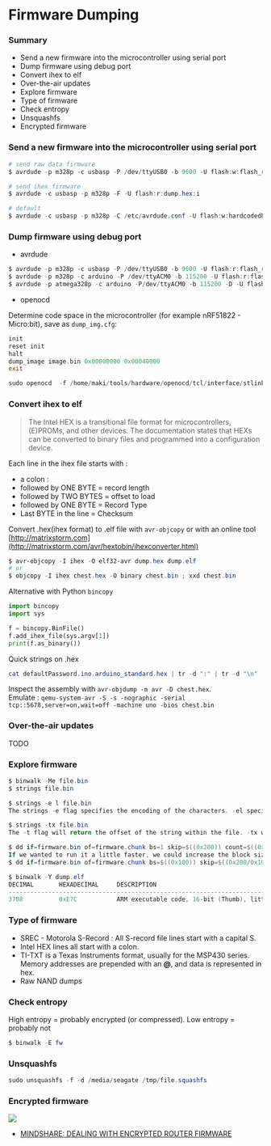 # Firmware Dumping

### Summary

* Send a new firmware into the microcontroller using serial port
* Dump firmware using debug port
* Convert ihex to elf
* Over-the-air updates
* Explore firmware
* Type of firmware
* Check entropy
* Unsquashfs
* Encrypted firmware

### Send a new firmware into the microcontroller using serial port

```powershell
# send raw data firmware
$ avrdude -p m328p -c usbasp -P /dev/ttyUSB0 -b 9600 -U flash:w:flash_raw.bin

# send ihex firmware
$ avrdude -c usbasp -p m328p -F -U flash:r:dump.hex:i

# default
$ avrdude -c usbasp -p m328p -C /etc/avrdude.conf -U flash:w:hardcodedPassword.ino.arduino_standard.hex
```

### Dump firmware using debug port

* avrdude

```powershell
$ avrdude -p m328p -c usbasp -P /dev/ttyUSB0 -b 9600 -U flash:r:flash_raw.bin:r
$ avrdude -p m328p -c arduino -P /dev/ttyACM0 -b 115200 -U flash:r:flash_raw.bin:r
$ avrdude -p atmega328p -c arduino -P/dev/ttyACM0 -b 115200 -D -U flash:r:program.bin:r -F -v 
```

* openocd

Determine code space in the microcontroller (for example nRF51822 - Micro:bit), save as `dump_img.cfg`:

```powershell
init
reset init
halt
dump_image image.bin 0x00000000 0x00040000
exit
```

```powershell
sudo openocd  -f /home/maki/tools/hardware/openocd/tcl/interface/stlink-v2-1.cfg -f /home/maki/tools/hardware/openocd/tcl/target/nrf51.cfg -f dump_fw.cfg
```

### Convert ihex to elf

> The Intel HEX is a transitional file format for microcontrollers, (E)PROMs, and other devices. The documentation states that HEXs can be converted to binary files and programmed into a configuration device.

Each line in the ihex file starts with :

* a colon :
* followed by ONE BYTE = record length
* followed by TWO BYTES = offset to load
* followed by ONE BYTE = Record Type
* Last BYTE in the line = Checksum

Convert .hex(ihex format) to .elf file with `avr-objcopy` or with an online tool [http://matrixstorm.com](http://matrixstorm.com/avr/hextobin/ihexconverter.html)

```powershell
$ avr-objcopy -I ihex -O elf32-avr dump.hex dump.elf
# or 
$ objcopy -I ihex chest.hex -O binary chest.bin ; xxd chest.bin
```

Alternative with Python `bincopy`

```python
import bincopy
import sys

f = bincopy.BinFile()
f.add_ihex_file(sys.argv[1])
print(f.as_binary())
```

Quick strings on .hex

```powershell
cat defaultPassword.ino.arduino_standard.hex | tr -d ":" | tr -d "\n" | xxd -r -p  | strings 
```

Inspect the assembly with `avr-objdump -m avr -D chest.hex`.\
Emulate : `qemu-system-avr -S -s -nographic -serial tcp::5678,server=on,wait=off -machine uno -bios chest.bin`

### Over-the-air updates

TODO

### Explore firmware

```powershell
$ binwalk -Me file.bin
$ strings file.bin

$ strings -e l file.bin
The strings -e flag specifies the encoding of the characters. -el specifies little-endian characters 16-bits wide (e.g. UTF-16)

$ strings -tx file.bin
The -t flag will return the offset of the string within the file. -tx will return it in hex format, T-to in octal and -td in decimal. 

$ dd if=firmware.bin of=firmware.chunk bs=1 skip=$((0x200)) count=$((0x400-0x200))
If we wanted to run it a little faster, we could increase the block size:
$ dd if=firmware.bin of=firmware.chunk bs=$((0x100)) skip=$((0x200/0x100)) count=$(((0x400-0x200)/0x100))

$ binwalk -Y dump.elf 
DECIMAL       HEXADECIMAL     DESCRIPTION
--------------------------------------------------------------------------------
3708          0xE7C           ARM executable code, 16-bit (Thumb), little endian, at least 522 valid instructions
```

### Type of firmware

* SREC - Motorola S-Record : All S-record file lines start with a capital S.
* Intel HEX lines all start with a colon.
* TI-TXT is a Texas Instruments format, usually for the MSP430 series. Memory addresses are prepended with an **@**, and data is represented in hex.
* Raw NAND dumps

### Check entropy

High entropy = probably encrypted (or compressed). Low entropy = probably not

```powershell
$ binwalk -E fw
```

### Unsquashfs

```powershell
sudo unsquashfs -f -d /media/seagate /tmp/file.squashfs
```

### Encrypted firmware

![](https://images.squarespace-cdn.com/content/v1/5894c269e4fcb5e65a1ed623/1581004558438-UJV08PX8O5NVAQ6Z8HXI/ke17ZwdGBToddI8pDm48kHSRIhhjdVQ3NosuzDMrTulZw-zPPgdn4jUwVcJE1ZvWQUxwkmyExglNqGp0IvTJZamWLI2zvYWH8K3-s\_4yszcp2ryTI0HqTOaaUohrI8PIYASqlw8FVQsXpiBs096GedrrOfpwzeSClfgzB41Jweo/Picture2.png?format=1000w)

* [MINDSHARE: DEALING WITH ENCRYPTED ROUTER FIRMWARE](https://www.zerodayinitiative.com/blog/2020/2/6/mindshare-dealing-with-encrypted-router-firmware)
